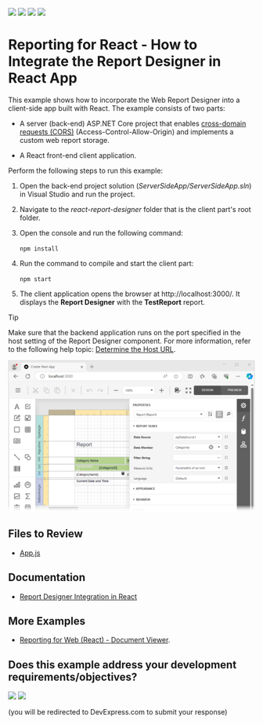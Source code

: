 <!-- default badges list -->
![](https://img.shields.io/endpoint?url=https://codecentral.devexpress.com/api/v1/VersionRange/229729146/23.2.3%2B)
[![](https://img.shields.io/badge/Open_in_DevExpress_Support_Center-FF7200?style=flat-square&logo=DevExpress&logoColor=white)](https://supportcenter.devexpress.com/ticket/details/T848271)
[![](https://img.shields.io/badge/📖_How_to_use_DevExpress_Examples-e9f6fc?style=flat-square)](https://docs.devexpress.com/GeneralInformation/403183)
[![](https://img.shields.io/badge/💬_Leave_Feedback-feecdd?style=flat-square)](#does-this-example-address-your-development-requirementsobjectives)
<!-- default badges end -->
# Reporting for React - How to Integrate the Report Designer in React App

This example shows how to incorporate the Web Report Designer into a client-side app built with React. The example consists of two parts:

- A server (back-end) ASP.NET Core project that enables [cross-domain requests (CORS)](https://developer.mozilla.org/en-US/docs/Web/HTTP/CORS) (Access-Control-Allow-Origin) and implements a custom web report storage.

- A React front-end client application.

Perform the following steps to run this example:

1. Open the back-end project solution (*ServerSideApp/ServerSideApp.sln*) in Visual Studio and run the project.
2. Navigate to the *react-report-designer* folder that is the client part's root folder.
3. Open the console and run the following command:

    ```npm install```

4. Run the command to compile and start the client part:

    ```npm start```

5. The client application opens the browser at http://localhost:3000/. It displays the **Report Designer** with the **TestReport** report.

> [!TIP]
> Make sure that the backend application runs on the port specified in the host setting of the Report Designer component. For more information, refer to the following help topic: [Determine the Host URL](https://docs.devexpress.com/XtraReports/400196/web-reporting/asp-net-core-reporting/server-side-configuration/report-designer-server-side-configuration-asp-net-core#step-3-determine-the-host-url).

![](Images/screenshot.png)

## Files to Review

- [App.js](react-report-designer/src/App.js)

## Documentation

- [Report Designer Integration in React](https://docs.devexpress.com/XtraReports/119339)

## More Examples

- [Reporting for Web (React) - Document Viewer](https://github.com/DevExpress-Examples/reporting-document-viewer-in-javascript-with-react).
<!-- feedback -->
## Does this example address your development requirements/objectives?

[<img src="https://www.devexpress.com/support/examples/i/yes-button.svg"/>](https://www.devexpress.com/support/examples/survey.xml?utm_source=github&utm_campaign=reporting-react-integrate-end-user-designer&~~~was_helpful=yes) [<img src="https://www.devexpress.com/support/examples/i/no-button.svg"/>](https://www.devexpress.com/support/examples/survey.xml?utm_source=github&utm_campaign=reporting-react-integrate-end-user-designer&~~~was_helpful=no)

(you will be redirected to DevExpress.com to submit your response)
<!-- feedback end -->
